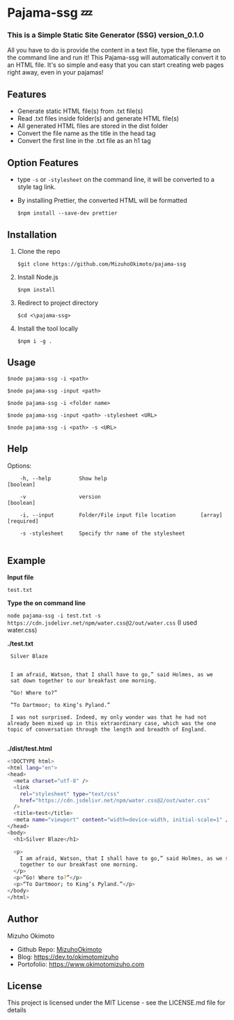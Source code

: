 # Pajama-ssg :zzz:
### This is a Simple Static Site Generator (SSG) version_0.1.0
All you have to do is provide the content in a text file, type the filename on the command line and run it! This Pajama-ssg will automatically convert it to an HTML file. It's so simple and easy that you can start creating web pages right away, even in your pajamas!

## Features
- Generate static HTML file(s) from .txt file(s)
- Read .txt files inside folder(s) and generate HTML file(s)
- All generated HTML files are stored in the dist folder
- Convert the file name as the title in the head tag
- Convert the first line in the .txt file as an h1 tag

## Option Features
- type ```-s``` or ```-stylesheet``` on the command line, it will be converted to a style tag link.
- By installing Prettier, the converted HTML will be formatted

  ```$npm install --save-dev prettier```

## Installation
1. Clone the repo

   ```$git clone https://github.com/MizuhoOkimoto/pajama-ssg```
2. Install Node.js
 
   ```$npm install```
3. Redirect to project directory
 
   ```$cd <\pajama-ssg>```
4. Install the tool locally
 
   ```$npm i -g .```

## Usage
```$node pajama-ssg -i <path>```
	
```$node pajama-ssg -input <path>```
	
```$node pajama-ssg -i <folder name>```
	
```$node pajama-ssg -input <path> -stylesheet <URL>```
	
```$node pajama-ssg -i <path> -s <URL>```

	
## Help
Options:
```
    -h, --help         Show help                              [boolean]
	
    -v                 version                                [boolean]
	
    -i, --input        Folder/File input file location        [array] [required]
	
    -s -stylesheet     Specify thr name of the stylesheet 
	
```

## Example

**Input file** 
   
   ```test.txt```

**Type the on command line** 
   
   ```node pajama-ssg -i test.txt -s https://cdn.jsdelivr.net/npm/water.css@2/out/water.css```
   (I used water.css)



**./test.txt**
 ```
  Silver Blaze


  I am afraid, Watson, that I shall have to go,” said Holmes, as we
  sat down together to our breakfast one morning.

  “Go! Where to?”

  “To Dartmoor; to King’s Pyland.”

  I was not surprised. Indeed, my only wonder was that he had not already been mixed up in this extraordinary case, which was the one topic of conversation through the length and breadth of England.
  
   ```
  
  
  
  
**./dist/test.html**
  ```sh
  <!DOCTYPE html>
<html lang="en">
  <head>
    <meta charset="utf-8" />
    <link
      rel="stylesheet" type="text/css"
      href="https://cdn.jsdelivr.net/npm/water.css@2/out/water.css"
    />
    <title>test</title>
    <meta name="viewport" content="width=device-width, initial-scale=1" />
  </head>
  <body>
    <h1>Silver Blaze</h1>

    <p>
      I am afraid, Watson, that I shall have to go,” said Holmes, as we sat down
      together to our breakfast one morning.
    </p>
    <p>“Go! Where to?”</p>
    <p>“To Dartmoor; to King’s Pyland.”</p>
  </body>
</html>
  ```
 
## Author
Mizuho Okimoto
- Github Repo:  [MizuhoOkimoto](https://github.com/MizuhoOkimoto)
- Blog: https://dev.to/okimotomizuho
- Portofolio: https://www.okimotomizuho.com

## License
This project is licensed under the MIT License - see the LICENSE.md file for details

